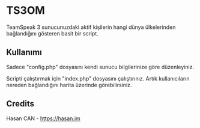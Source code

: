 # TS3OM

TeamSpeak 3 sunucunuzdaki aktif kişilerin hangi dünya ülkelerinden bağlandığını gösteren basit bir script.

## Kullanımı

Sadece "config.php" dosyasını kendi sunucu bilgilerinize göre düzenleyiniz. 

Scripti çalıştırmak için "index.php" dosyasını çalıştırınız. Artık kullanıcıların nereden bağlandığını harita üzerinde görebilirsiniz.

## Credits

Hasan CAN - https://hasan.im
